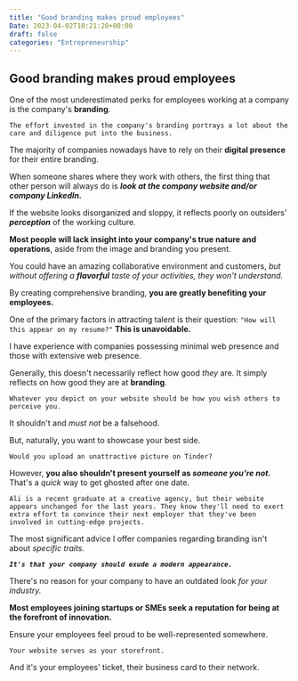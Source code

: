 ```yaml
---
title: "Good branding makes proud employees"
Date: 2023-04-02T10:21:20+00:00
draft: false
categories: "Entrepreneurship"
---
```

## Good branding makes proud employees

One of the most underestimated perks for employees working at a company is the company's **branding**.

`The effort invested in the company's branding portrays a lot about the care and diligence put into the business.`

The majority of companies nowadays have to rely on their **digital presence** for their entire branding.

When someone shares where they work with others, the first thing that other person will always do is ***look at the company website and/or company LinkedIn.***

If the website looks disorganized and sloppy, it reflects poorly on outsiders' ***perception*** of the working culture.

**Most people will lack insight into your company's true nature and operations**, aside from the image and branding you present.

You could have an amazing collaborative environment and customers, *but without offering a **flavorful** taste of your activities, they won't understand.*

By creating comprehensive branding, **you are greatly benefiting your employees.**

One of the primary factors in attracting talent is their question:
`"How will this appear on my resume?"`
**This is unavoidable.**

I have experience with companies possessing minimal web presence and those with extensive web presence. 

Generally, this doesn't necessarily reflect how good *they* are. It simply reflects on how good they are at **branding**.

`Whatever you depict on your website should be how you wish others to perceive you.`

It shouldn't and *must not* be a falsehood.

But, naturally, you want to showcase your best side.

`Would you upload an unattractive picture on Tinder?`

However, **you also shouldn't present yourself as *someone you're not.*** That's a *quick* way to get ghosted after one date.

`Ali is a recent graduate at a creative agency, but their website appears unchanged for the last years. They know they'll need to exert extra effort to convince their next employer that they've been involved in cutting-edge projects.`

The most significant advice I offer companies regarding branding isn't about *specific* *traits.*

***`It's that your company should exude a modern appearance.`***

There's no reason for your company to have an outdated look *for your industry.*

**Most employees joining startups or SMEs seek a reputation for being at the forefront of innovation.**

Ensure your employees feel proud to be well-represented somewhere.

`Your website serves as your storefront.`

And it's your employees' ticket, their business card to their network.